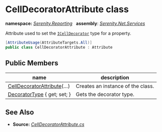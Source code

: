 # CellDecoratorAttribute class
**namespace:** *[Serenity.Reporting](../README.md#serenity.reporting-namespace)*   **assembly**: *[Serenity.Net.Services](../README.md)*

Attribute used to set the [`ICellDecorator`](ICellDecorator.md) type for a property.

```csharp
[AttributeUsage(AttributeTargets.All)]
public class CellDecoratorAttribute : Attribute
```

## Public Members

| name | description |
| --- | --- |
| [CellDecoratorAttribute](CellDecoratorAttribute/CellDecoratorAttribute.md)(…) | Creates an instance of the class. |
| [DecoratorType](CellDecoratorAttribute/DecoratorType.md) { get; set; } | Gets the decorator type. |

## See Also

* **Source:** *[CellDecoratorAttribute.cs](https://github.com/serenity-is/Serenity/blob/master/src/Serenity.Net.Services/Reporting/Worksheet/CellDecoratorAttribute.cs)*